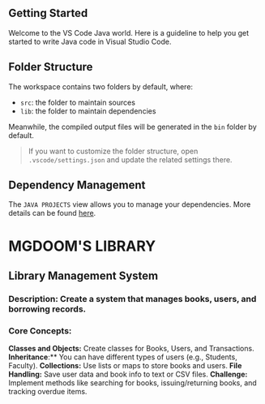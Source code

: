 ## Getting Started

Welcome to the VS Code Java world. Here is a guideline to help you get started to write Java code in Visual Studio Code.

## Folder Structure

The workspace contains two folders by default, where:

- `src`: the folder to maintain sources
- `lib`: the folder to maintain dependencies

Meanwhile, the compiled output files will be generated in the `bin` folder by default.

> If you want to customize the folder structure, open `.vscode/settings.json` and update the related settings there.

## Dependency Management

The `JAVA PROJECTS` view allows you to manage your dependencies. More details can be found [here](https://github.com/microsoft/vscode-java-dependency#manage-dependencies).



# MGDOOM'S LIBRARY
## Library Management System
### Description: Create a system that manages books, users, and borrowing records.
### Core Concepts:
**Classes and Objects:** Create classes for Books, Users, and Transactions.
**Inheritance**:** You can have different types of users (e.g., Students, Faculty).
**Collections:** Use lists or maps to store books and users.
**File Handling:** Save user data and book info to text or CSV files.
**Challenge:** Implement methods like searching for books, issuing/returning books, and tracking overdue items.